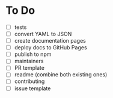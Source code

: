 # To Do

- [ ] tests
- [ ] convert YAML to JSON
- [ ] create documentation pages
- [ ] deploy docs to GitHub Pages
- [ ] publish to npm
- [ ] maintainers
- [ ] PR template
- [ ] readme (combine both existing ones)
- [ ] contributing
- [ ] issue template
